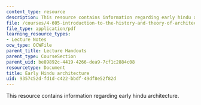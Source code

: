 ```yaml
---
content_type: resource
description: This resource contains information regarding early hindu architecture.
file: /courses/4-605-introduction-to-the-history-and-theory-of-architecture-spring-2012/9357c52dfd1dc422bbdf49df8e52f82d_MIT4_605S12_lec19.pdf
file_type: application/pdf
learning_resource_types:
- Lecture Notes
ocw_type: OCWFile
parent_title: Lecture Handouts
parent_type: CourseSection
parent_uid: be89892c-4419-4266-dea9-7cf1c2884c08
resourcetype: Document
title: Early Hindu architecture
uid: 9357c52d-fd1d-c422-bbdf-49df8e52f82d
---
```

This resource contains information regarding early hindu architecture.

